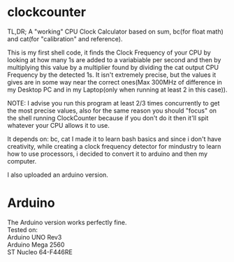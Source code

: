 # clockcounter
TL,DR;
A "working" CPU Clock Calculator based on sum, bc(for float math) and cat(for "calibration" and reference).

This is my first shell code, it finds the Clock Frequency of your CPU by looking at how many 1s are added to a variabiable per second and then by multiplying this value by a multiplier found by dividing the cat output CPU Frequency by the detected 1s. It isn't extremely precise, but the values it gives are in some way near the correct ones(Max 300MHz of difference in my Desktop PC and in my Laptop(only when running at least 2 in this case)).

NOTE: I advise you run this program at least 2/3 times concurrently to get the most precise values, also for the same reason you should "focus" on the shell running ClockCounter because if you don't do it then it'll spit whatever your CPU allows it to use.

It depends on: bc, cat
I made it to learn bash basics and since i don't have creativity, while creating a clock frequency detector for mindustry to learn how to use processors, i decided to convert it to arduino and then my computer.

I also uploaded an arduino version.

# Arduino
The Arduino version works perfectly fine.<br>
Tested on:<br>
Arduino UNO Rev3<br>
Arduino Mega 2560<br>
ST Nucleo 64-F446RE
